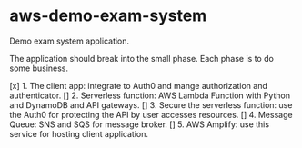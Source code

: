 # aws-demo-exam-system

Demo exam system application.

The application should break into the small phase. Each phase is to do some business.

[x] 1. The client app: integrate to Auth0 and mange authorization and authenticator.
[] 2. Serverless function: AWS Lambda Function with Python and DynamoDB and API gateways.
[] 3. Secure the serverless function: use the Auth0 for protecting the API by user accesses resources.
[] 4. Message Queue: SNS and SQS for message broker.
[] 5. AWS Amplify: use this service for hosting client application.
